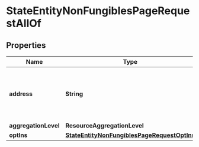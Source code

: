 

# StateEntityNonFungiblesPageRequestAllOf


## Properties

| Name | Type | Description | Notes |
|------------ | ------------- | ------------- | -------------|
|**address** | **String** | Bech32m-encoded human readable version of the address. |  |
|**aggregationLevel** | **ResourceAggregationLevel** |  |  [optional] |
|**optIns** | [**StateEntityNonFungiblesPageRequestOptIns**](StateEntityNonFungiblesPageRequestOptIns.md) |  |  [optional] |



